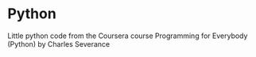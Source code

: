 Python
======

Little python code from the Coursera course Programming for Everybody (Python) by Charles Severance
